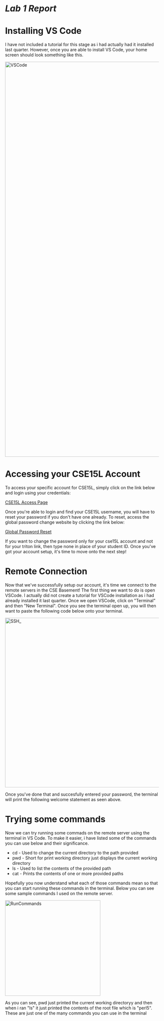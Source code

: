# *Lab 1 Report*


# Installing VS Code
I have not included a tutorial for this stage as i had actually had it installed last quarter. However, once you are able to install VS Code, your home screen should look something like this.

<img width="1291" alt="VSCode" src="https://user-images.githubusercontent.com/122575272/212447856-06349fce-fc54-435e-87b2-5e5195724a29.png">




# Accessing your CSE15L Account
To access your specific account for CSE15L, simply click on the link below and login using your credentials:


[CSE15L Access Page](https://sdacs.ucsd.edu/~icc/index.php)


Once you're able to login and find your CSE15L username, you will have to reset your password if you don't have one already. To reset, access the global password change website by clicking the link below:


[Global Password Reset](https://sdacs.ucsd.edu/~icc/password.php)


If you want to change the password only for your cse15L account and not for your triton link, then type none in place of your student ID.
Once you've got your account setup, it's time to move onto the next step!

# Remote Connection

Now that we've successfully setup our account, it's time we connect to the remote servers in the CSE Basement! The first thing we want to do is open VSCode. I actually did not create a tutorial for VSCode installation as i had already installed it last quarter. Once we open VSCode, click on "Terminal" and then "New Terminal". Once you see the terminal open up, you will then want to paste the following code below onto your terminal. 


<img width="554" alt="SSH_" src="https://user-images.githubusercontent.com/122575272/212447510-fbbb662f-5a22-4e65-adaf-f41df3201249.png">


Once you've done that and succesfully entered your password, the terminal will print the following welcome statement as seen above.

# Trying some commands

Now we can try running some commads on the remote server using the terminal in VS Code. To make it easier, i have listed some of the commands you can use below and their significance. 
* cd - Used to change the current directory to the path provided
* pwd - Short for print working directory just displays the current working directory
* ls - Used to list the contents of the provided path
* cat - Prints the contents of one or more provided paths

Hopefully you now understand what each of those commands mean so that you can start running these commands in the terminal. Below you can see some sample commands I used on the remote server. 

<img width="312" alt="RunCommands" src="https://user-images.githubusercontent.com/122575272/212448564-0db1f9e2-223d-43c4-a10c-db4993f2f715.png">

As you can see, pwd just printed the current working directoryy and then when i ran "ls" it just printed the contents of the root file which is "perl5". These are just one of the many commands you can use in the terminal


